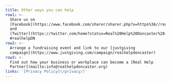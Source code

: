 ```yaml
---
title: Other ways you can help
row1: >-
  Share us on
  [Facebook](https://www.facebook.com/sharer/sharer.php?u=https%3A//realhelpdoncaster.org/)
  and
  [Twitter](https://twitter.com/home?status=Real%20Help%20Doncaster%20-%20Change%20the%20way%20you%20GIVE%20https%3A//realhelpdoncaster.org/%20%23realhelpDN)
  #realhelpDN
row2: >-
  Arrange a fundraising event and link to our [justgiving
  campaign](https://www.justgiving.com/campaign/realhelpdoncaster)
row3: >-
  Find out how your business or workplace can become a [Real Help
  Partner](mailto:info@realhelpdoncaster.org)
links: '[Privacy Policy](/privacy/)'
---
```


